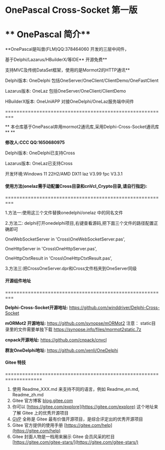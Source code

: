 # OnePascal Cross-Socket 第一版


 ** OnePascal 简介**  
=========================================================

**OnePascal是叫兽(FLM)QQ:378464060 开发的三层中间件，

基于Delphi/Lazarus/HBuilderX/等IDE** 开源免费** 

支持MVC及传统DataSet框架，使用的是Mormot2的HTTP通讯**  

Delphi版本:    OneDelphi  包括OneServer/OneClient/ClientDemo/OneFastClient

Lazarus版本:   OneLaz     包括OneServer/OneClient/ClientDemo

HBuilderX版本: OneUniAPP  对接OneDelphi/OneLaz服务端中间件

=========================================================

 ** 本仓库基于OnePascal弃用mormot2通讯库,采用Delphi-Cross-Socket通讯库** ** 

 **修改人:CCC  QQ:1650680975** 

Delphi版本:    OneDelphi已支持Cross

Lazarus版本:   OneLaz已支持Cross

开发环境:Windows 11 22H2/AMD   DX11  laz V3.99  fpc V3.3.1


#### 使用方法(onelaz需手动配置Cross目录和cnVcl_Crypto目录,请自行指定):
=========================================================

1.方法一:使用这三个文件替换onedelphi/onelaz 中的同名文件

2.方法二: delphi打开onedelphi项目,右键查看源码,把下面三个文件的路径配置正确即可

  OneWebSocketServer in 'Cross\OneWebSocketServer.pas',

  OneHttpServer in 'Cross\OneHttpServer.pas',

  OneHttpCtxtResult in 'Cross\OneHttpCtxtResult.pas',

3.方法三:把CrossOneServer.dpr和Cross文件档夹到OneServer同级


#### 开源组件地址
=========================================================

 **Delphi-Cross-Socket开源地址:** 
https://github.com/winddriver/Delphi-Cross-Socket

 **mORMot2 开源地址:** 
https://github.com/synopse/mORMot2 
注意： static目录里的文件需要单独下载
https://synopse.info/files/mormot2static.7z


 **cnpack开源地址:** 
https://github.com/cnpack/cnvcl

 **群友OneDelphi地址:** 
https://github.com/xenli/OneDelphi

 

#### Gitee 特技
===================================================================


1.  使用 Readme\_XXX.md 来支持不同的语言，例如 Readme\_en.md, Readme\_zh.md
2.  Gitee 官方博客 [blog.gitee.com](https://blog.gitee.com)
3.  你可以 [https://gitee.com/explore](https://gitee.com/explore) 这个地址来了解 Gitee 上的优秀开源项目
4.  [GVP](https://gitee.com/gvp) 全称是 Gitee 最有价值开源项目，是综合评定出的优秀开源项目
5.  Gitee 官方提供的使用手册 [https://gitee.com/help](https://gitee.com/help)
6.  Gitee 封面人物是一档用来展示 Gitee 会员风采的栏目 [https://gitee.com/gitee-stars/](https://gitee.com/gitee-stars/)
